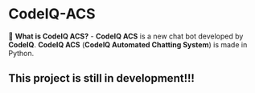 # CodeIQ-ACS

🤔 **What is CodeIQ ACS?** - **CodeIQ ACS** is a new chat bot developed by **CodeIQ**. **CodeIQ ACS** (**CodeIQ Automated Chatting System**) is made in Python.

## This project is still in development!!!
